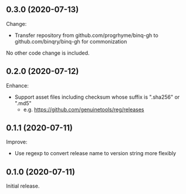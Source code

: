 ## 0.3.0 (2020-07-13)

Change:

- Transfer repository from github.com/progrhyme/binq-gh to github.com/binqry/binq-gh for commonization

No other code change is included.

## 0.2.0 (2020-07-12)

Enhance:

- Support asset files including checksum whose suffix is ".sha256" or ".md5"
  - e.g. https://github.com/genuinetools/reg/releases

## 0.1.1 (2020-07-11)

Improve:

- Use regexp to convert release name to version string more flexibly

## 0.1.0 (2020-07-11)

Initial release.
